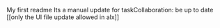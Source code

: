 My first readme
Its a manual update for taskCollaboration: be up to date [[only the UI file update allowed in alx]]
